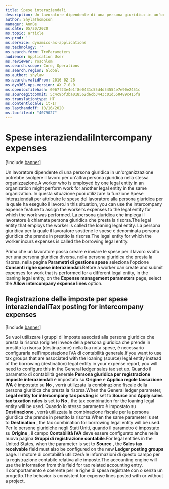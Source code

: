 ```yaml
---
title: Spese interaziendali
description: Un lavoratore dipendente di una persona giuridica in un'organizzazione potrebbe svolgere il lavoro per un'altra persona giuridica nella stessa organizzazione. In questa situazione puoi utilizzare la funzione Spese interaziendali per attribuire le spese del lavoratore alla persona giuridica per la quale ha eseguito il lavoro.
author: ShylaThompson
manager: AnnBe
ms.date: 05/20/2020
ms.topic: article
ms.prod: ''
ms.service: dynamics-ax-applications
ms.technology: ''
ms.search.form: TrvParameters
audience: Application User
ms.reviewer: roschlom
ms.search.scope: Core, Operations
ms.search.region: Global
ms.author: shylaw
ms.search.validFrom: 2016-02-28
ms.dyn365.ops.version: AX 7.0.0
ms.openlocfilehash: 0967f23e4e1f8e0431c55d4d54554e7e90e2451c
ms.sourcegitcommit: 5c4c9bf3ba018562d6cb3443c01d550489c415fa
ms.translationtype: HT
ms.contentlocale: it-IT
ms.lasthandoff: 10/16/2020
ms.locfileid: "4079027"
---
```

# <a name="intercompany-expenses"></a><span data-ttu-id="57140-104">Spese interaziendali</span><span class="sxs-lookup"><span data-stu-id="57140-104">Intercompany expenses</span></span>

[!include [banner](../includes/banner.md)]

<span data-ttu-id="57140-105">Un lavoratore dipendente di una persona giuridica in un'organizzazione potrebbe svolgere il lavoro per un'altra persona giuridica nella stessa organizzazione.</span><span class="sxs-lookup"><span data-stu-id="57140-105">A worker who is employed by one legal entity in an organization might perform work for another legal entity in the same organization.</span></span> <span data-ttu-id="57140-106">In questa situazione puoi utilizzare la funzione Spese interaziendali per attribuire le spese del lavoratore alla persona giuridica per la quale ha eseguito il lavoro.</span><span class="sxs-lookup"><span data-stu-id="57140-106">In this situation, you can use the intercompany expense feature to assign the worker’s expenses to the legal entity for which the work was performed.</span></span> <span data-ttu-id="57140-107">La persona giuridica che impiega il lavoratore è chiamata persona giuridica che presta la risorsa.</span><span class="sxs-lookup"><span data-stu-id="57140-107">The legal entity that employs the worker is called the loaning legal entity.</span></span> <span data-ttu-id="57140-108">La persona giuridica per la quale il lavoratore sostiene le spese è denominata persona giuridica che prende in prestito la risorsa.</span><span class="sxs-lookup"><span data-stu-id="57140-108">The legal entity for which the worker incurs expenses is called the borrowing legal entity.</span></span> 

<span data-ttu-id="57140-109">Prima che un lavoratore possa creare e inviare le spese per il lavoro svolto per una persona giuridica diversa, nella persona giuridica che presta la risorsa, nella pagina **Parametri di gestione spese** seleziona l'opzione **Consenti righe spese interaziendali**.</span><span class="sxs-lookup"><span data-stu-id="57140-109">Before a worker can create and submit expenses for work that is performed for a different legal entity, in the loaning legal entity, on the **Expense management parameters** page, select the **Allow intercompany expense lines** option.</span></span> 

## <a name="tax-posting-for-intercompany-expenses"></a><span data-ttu-id="57140-110">Registrazione delle imposte per spese interaziendali</span><span class="sxs-lookup"><span data-stu-id="57140-110">Tax posting for intercompany expenses</span></span>

[!include [banner](../includes/banner.md)]

<span data-ttu-id="57140-111">Se vuoi utilizzare i gruppi di imposte associati alla persona giuridica che presta la risorsa (origine) invece della persona giuridica che prende in prestito la risorsa (destinazione) nella tua nota spese, è necessario configurarla nell'impostazione IVA di contabilità generale.</span><span class="sxs-lookup"><span data-stu-id="57140-111">If you want to use tax groups that are associated with the loaning (source) legal entity instead of the borrowing (destination) legal entity in your expense report, you will need to configure this in the General ledger sales tax set up.</span></span> <span data-ttu-id="57140-112">Quando il parametro di contabilità generale **Persona giuridica per registrazione imposte interaziendali** è impostato su **Origine** e **Applica regole tassazione IVA** è impostato su **No** , verrà utilizzata la combinazione fiscale della persona giuridica che presta la risorsa.</span><span class="sxs-lookup"><span data-stu-id="57140-112">When the General ledger parameter, **Legal entity for intercompany tax posting** is set to **Source** and **Apply sales tax taxation rules** is set to **No** , the tax combination for the loaning legal entity will be used.</span></span> <span data-ttu-id="57140-113">Quando lo stesso parametro è impostato su **Destinazione** , verrà utilizzata la combinazione fiscale per la persona giuridica che prende in prestito la risorsa.</span><span class="sxs-lookup"><span data-stu-id="57140-113">When the same parameter is set to **Destination** , the tax combination for borrowing legal entity will be used.</span></span> <span data-ttu-id="57140-114">Per le persone giuridiche negli Stati Uniti, quando il parametro è impostato su **Origine** , il campo **Contabilità IVA** deve essere configurato anche nella nuova pagina **Gruppi di registrazione contabile**.</span><span class="sxs-lookup"><span data-stu-id="57140-114">For legal entities in the United States, when the parameter is set to **Source** , the **Sales tax receivable** field must also be configured on the new **Ledger posting groups** page.</span></span> <span data-ttu-id="57140-115">Il motore di contabilità utilizzerà le informazioni di questo campo per la registrazione contabile relativa alle imposte.</span><span class="sxs-lookup"><span data-stu-id="57140-115">The accounting engine will use the information from this field for tax related accounting entry.</span></span>   
<span data-ttu-id="57140-116">Il comportamento è coerente per le righe di spesa registrate con o senza un progetto.</span><span class="sxs-lookup"><span data-stu-id="57140-116">The behavior is consistent for expense lines posted with or without a project.</span></span>  
